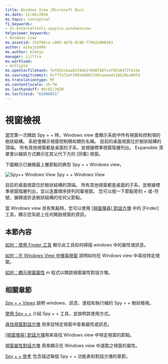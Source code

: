 ```yaml
---
title: Windows View |Microsoft Docs
ms.date: 11/04/2016
ms.topic: conceptual
f1_keywords:
- vs.externaltools.spyplus.windowsview
helpviewer_keywords:
- Windows view
ms.assetid: 154786ce-c803-4bfb-8198-f7962a900363
author: mikejo5000
ms.author: mikejo
manager: jillfra
ms.workload:
- multiple
ms.openlocfilehash: fef652cbaa83fde61f098fb8fcef9558473fe19a
ms.sourcegitcommit: 6cfffa72af599a9d667249caaaa411bb28ea69fd
ms.translationtype: MT
ms.contentlocale: zh-TW
ms.lasthandoff: 09/02/2020
ms.locfileid: "62900851"
---
```

# <a name="windows-view"></a>視窗檢視
當您第一次開啟 Spy + + 時，Windows view 會顯示系統中所有視窗和控制項的樹狀結構。 系統會顯示視窗控制碼和類別名稱。 目前的桌面視窗位於樹狀結構的頂端。 所有其他視窗都是桌面的子系，並根據標準視窗階層列出。 Expansible 清單會以縮排方式顯示在其父代下方的 [同輩] 視窗。

 下圖顯示已展開最上層節點的典型 Spy + + Windows view。

 ![Spy&#43;&#43; Windows View](../debugger/media/spy--_windowsview.png "Spy + + _WindowsView") Spy + + Windows View

 目前的桌面視窗位於樹狀結構的頂端。 所有其他視窗都是桌面的子系，並根據標準視窗階層列出，並以迭置順序排列同輩視窗。 您可以按一下節點旁的 + 或-符號，展開或折迭樹狀結構的任何父節點。

 當 Windows view 具有焦點時，您可以使用 [ [視窗搜尋] 對話方塊](../debugger/window-search-dialog-box.md) 中的 [Finder] 工具，顯示您系統上任何開啟視窗的資訊。

## <a name="in-this-section"></a>本節內容
 [如何：使用 Finder 工具](../debugger/how-to-use-the-finder-tool.md) 顯示此工具如何掃描 windows 中的屬性或訊息。

 [如何：在 Windows View 中搜尋視窗](../debugger/how-to-search-for-a-window-in-windows-view.md) 說明如何在 Windows view 中尋找特定視窗。

 [如何：顯示視窗屬性](../debugger/how-to-display-window-properties.md) m 程式以開啟視窗屬性對話方塊。

## <a name="related-sections"></a>相關章節
 [Spy + + Views](../debugger/spy-increment-views.md) 說明 windows、訊息、進程和執行緒的 Spy + + 樹狀檢視。

 [使用 Spy + +](../debugger/using-spy-increment.md) 介紹 Spy + + 工具，並說明其使用方式。

 [尋找視窗對話方塊](../debugger/find-window-dialog-box.md) 用來從特定視窗中查看屬性或訊息。

 [[視窗搜尋] 對話方塊](../debugger/window-search-dialog-box.md)用來尋找 Windows view 中特定視窗的節點。

 [視窗屬性對話方塊](../debugger/window-properties-dialog-box.md) 用來顯示在 Windows view 中選取之視窗的屬性。

 [Spy + + 參考](../debugger/spy-increment-reference.md) 包含描述每個 Spy + + 功能表和對話方塊的章節。